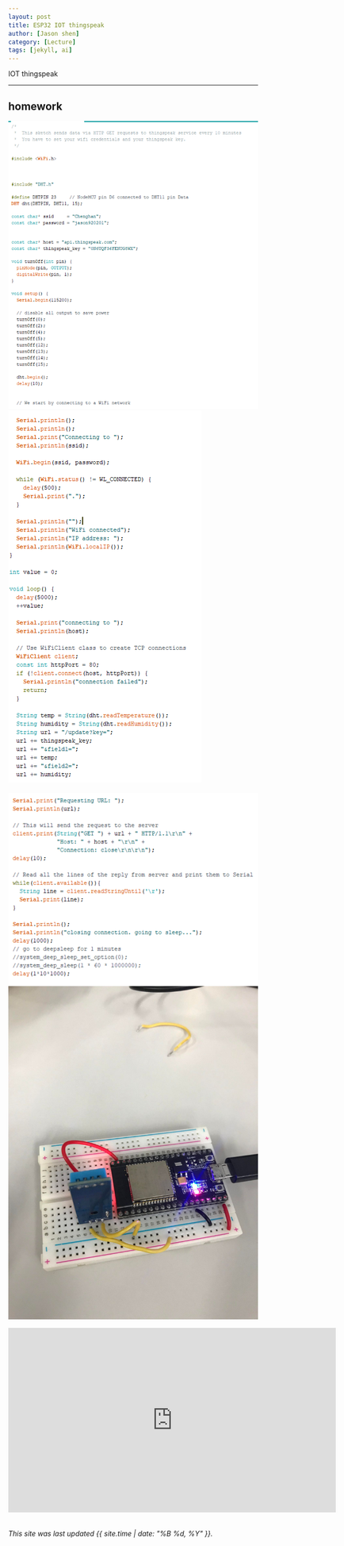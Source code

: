 ```yaml
---
layout: post
title: ESP32 IOT thingspeak
author: [Jason shen]
category: [Lecture]
tags: [jekyll, ai]
---
```

IOT thingspeak


---
## homework
![](https://github.com/jason0201/MCU-project/blob/main/images/IOT_thingspeak1.png?raw=true)
![](https://github.com/jason0201/MCU-project/blob/main/images/IOT_thingspeak2.png?raw=true)
<br>
<br>
![](https://github.com/jason0201/MCU-project/blob/main/images/IOT_thingspeak3.png?raw=true)
![](https://github.com/jason0201/MCU-project/blob/main/images/IOT_thingspeak4.png?raw=true)
<iframe width="661" height="372" src="https://www.youtube.com/embed/UIyn4oD6L0Q" title="2023年5月25日" frameborder="0" allow="accelerometer; autoplay; clipboard-write; encrypted-media; gyroscope; picture-in-picture; web-share" allowfullscreen></iframe>
  
<br>
<br>

*This site was last updated {{ site.time | date: "%B %d, %Y" }}.*


